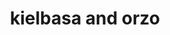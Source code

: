 ---
id: 5b45511cd2c07f00146c2552
servings: 4
notes: '*i made adjustments to the original recipe'
directions: 'in a large skillet heat oil over medium-high heat. add sausage; cook and stir until done.
stir in orzo.
cook and stir for 1 minute.
stir in broth
 the water
 and italian seasoning.
bring to boiling; reduce heat. boil for 9 minutes or until orzo is tender
stir occassionally.
in the meantime
 heat butter and oil in another skillet
saute vegetables
 garlic and salt and pepper until tender.
stir vegetables into sausage mixture.
serve.
'
ingredients: '1 tablespoon vegetable oil
1 pound italian sausage cut into 2-inch lengths
1 cup dried orzo pasta (rosamarina)
1 14 ounce can low-sodium beef broth
1/2 cup water
1 teaspoon dried italian seasoning
 crushed
2 tablespoon butter
1 tablespoon olive oil
2 cloves garlic
2 medium zucchini
 halved lengthwise and coarsely chopped (2-1/2 cups)
3 tablespoons green onions cut into 1-inch pieces
3 tablespoons finely chopped red sweet pepper
salt and ground black pepper'
rating: 4
ease: easy

category: main course
href: 'https: //www.bhg.com/recipe/kielbasa-and-orzo/'
totalTime: 20 minutes
cookTime:
prepTime:
title: kielbasa and orzo
path: /kielbasa-and-orzo
---